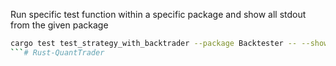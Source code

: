 
Run specific test function within a specific package and show all stdout from the given package
```bash
cargo test test_strategy_with_backtrader --package Backtester -- --show-output 
```# Rust-QuantTrader
